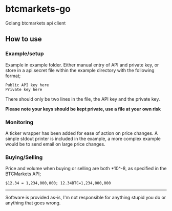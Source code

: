 # btcmarkets-go
Golang btcmarkets api client

## How to use

### Example/setup
Example in example folder.
Either manual entry of API and private key, or store in a api.secret file within the example directory with the following format;

```
Public API key here
Private key here
```

There should only be two lines in the file, the API key and the private key.

 **Please note your keys should be kept private, use a file at your own risk**



### Monitoring
A ticker wrapper has been added for ease of action on price changes. A simple stdout printer is included in the example, a more complex example would be to send email on large price changes.

### Buying/Selling

Price and volume when buying or selling are both \*10^-8, as specified in the BTCMarkets API;

`$12.34 = 1,234,000,000; 12.34BTC=1,234,000,000`






------------
Software is provided as-is, I'm not responsible for anything stupid you do or anything that goes wrong.
